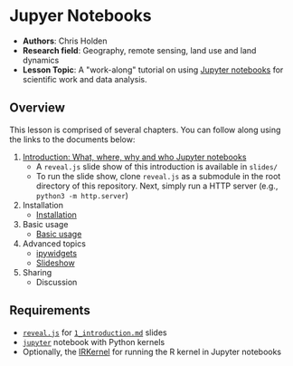 # Jupyer Notebooks

- **Authors**: Chris Holden
- **Research field**: Geography, remote sensing, land use and land dynamics
- **Lesson Topic**: A "work-along" tutorial on using [Jupyter notebooks](https://jupyter.org/) for
scientific work and data analysis.

## Overview

This lesson is comprised of several chapters. You can follow along using the links to the documents below:

1. [Introduction: What, where, why and who Jupyter notebooks](1_introduction.md)
    * A `reveal.js` slide show of this introduction is available in `slides/`
    * To run the slide show, clone `reveal.js` as a submodule in the root directory of this repository. Next, simply run a HTTP server (e.g., `python3 -m http.server`)
2. Installation
    * [Installation](./2_installation.ipynb)
3. Basic usage
    * [Basic usage](./3_basic_demo.ipynb)
4. Advanced topics
    * [ipywidgets](./4_advanced_ipywidgets.ipynb)
    * [Slideshow](./4_advanced_slides.ipynb)
5. Sharing
    * Discussion

## Requirements

- [`reveal.js`](https://github.com/hakimel/reveal.js) for [`1_introduction.md`](./1_introduction.md) slides
- [`jupyter`](https://jupyter.org/) notebook with Python kernels
- Optionally, the [IRKernel](https://github.com/IRkernel/IRkernel) for running the R kernel in Jupyter notebooks

